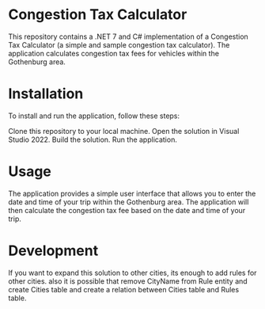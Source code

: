 # Congestion Tax Calculator
This repository contains a .NET 7 and C# implementation of a Congestion Tax Calculator (a simple and sample congestion tax calculator). The application calculates congestion tax fees for vehicles within the Gothenburg area.

# Installation
To install and run the application, follow these steps:

Clone this repository to your local machine.
Open the solution in Visual Studio 2022.
Build the solution.
Run the application.

# Usage
The application provides a simple user interface that allows you to enter the date and time of your trip within the Gothenburg area. The application will then calculate the congestion tax fee based on the date and time of your trip.

# Development
If you want to expand this solution to other cities, its enough to add rules for other cities. also it is possible that remove CityName from Rule entity and create Cities table and create a relation between Cities table and Rules table.
